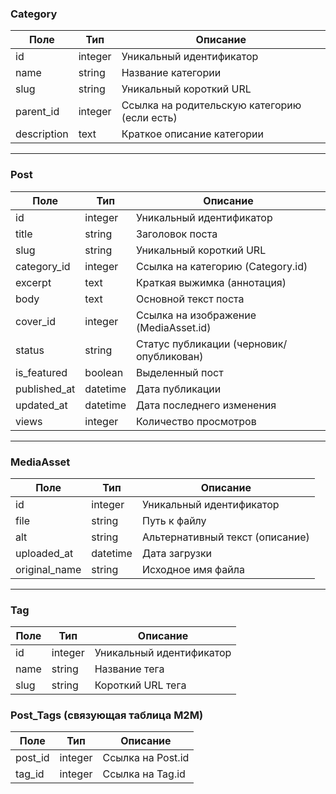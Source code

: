 ### Category
| Поле       | Тип       | Описание                          |
|-----------|-----------|----------------------------------|
| id        | integer   | Уникальный идентификатор          |
| name      | string    | Название категории                |
| slug      | string    | Уникальный короткий URL           |
| parent_id | integer   | Ссылка на родительскую категорию (если есть) |
| description | text    | Краткое описание категории        |

---

### Post
| Поле        | Тип       | Описание                                      |
|------------|-----------|----------------------------------------------|
| id         | integer   | Уникальный идентификатор                      |
| title      | string    | Заголовок поста                               |
| slug       | string    | Уникальный короткий URL                       |
| category_id| integer   | Ссылка на категорию (Category.id)             |
| excerpt    | text      | Краткая выжимка (аннотация)                  |
| body       | text      | Основной текст поста                           |
| cover_id   | integer   | Ссылка на изображение (MediaAsset.id)        |
| status     | string    | Статус публикации (черновик/опубликован)    |
| is_featured| boolean   | Выделенный пост                               |
| published_at | datetime| Дата публикации                               |
| updated_at | datetime  | Дата последнего изменения                     |
| views      | integer   | Количество просмотров                          |

---

### MediaAsset
| Поле         | Тип       | Описание                                     |
|-------------|-----------|---------------------------------------------|
| id          | integer   | Уникальный идентификатор                     |
| file        | string    | Путь к файлу                                 |
| alt         | string    | Альтернативный текст (описание)             |
| uploaded_at | datetime  | Дата загрузки                               |
| original_name | string  | Исходное имя файла                           |

---

### Tag
| Поле  | Тип     | Описание                      |
|-------|---------|-------------------------------|
| id    | integer | Уникальный идентификатор      |
| name  | string  | Название тега                 |
| slug  | string  | Короткий URL тега             |

### Post_Tags (связующая таблица M2M)
| Поле    | Тип     | Описание                         |
|---------|---------|---------------------------------|
| post_id | integer | Ссылка на Post.id                |
| tag_id  | integer | Ссылка на Tag.id                 |
